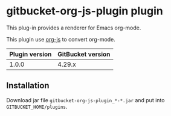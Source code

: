 # gitbucket-org-js-plugin plugin

This plug-in provides a renderer for Emacs org-mode.

This plugin use [org-js](https://github.com/mooz/org-js) to convert org-mode.



Plugin version | GitBucket version
:--------------|:--------------------
1.0.0          | 4.29.x 



## Installation

Download jar file `gitbucket-org-js-plugin_*-*.jar` and put into `GITBUCKET_HOME/plugins`.
